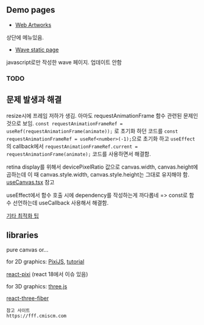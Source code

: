 ## Demo pages

- [Web Artworks](https://demo.papago.duckdns.org)

상단에 메뉴있음.

- [Wave static page](https://k123s456h.github.io/web-artwork/wave)

javascript로만 작성한 wave 페이지. 업데이트 안함


### TODO



## 문제 발생과 해결
resize시에 프레임 저하가 생김. 아마도 requestAnimationFrame 함수 관련된 문제인 것으로 보임.
`const requestAnimationFrameRef = useRef(requestAnimationFrame(animate));` 로 초기화 하던 코드를 `const requestAnimationFrameRef = useRef<number>(-1);`으로 초기화 하고 `useEffect`의 callback에서 `requestAnimationFrameRef.current = requestAnimationFrame(animate);` 코드를 사용하면서 해결함.

retina display를 위해서 devicePixelRatio 값으로 canvas.width, canvas.height에 곱하는데 이 때 canvas.style.width, canvas.style.height는 그대로 유지해야 함. [useCanvas.tsx](./src/components/useCanvas.ts) 참고

useEffect에서 함수 호출 시에 dependency를 작성하는게 까다롭네 => const로 함수 선언하는데 useCallback 사용해서 해결함.

[기타 최적화 팁](https://developer.mozilla.org/ko/docs/Web/API/Canvas_API/Tutorial/Optimizing_canvas)


## libraries

pure canvas or...


for 2D graphics: [PixiJS](https://pixijs.com), [tutorial](https://pixijs.com/tutorials)

[react-pixi](https://github.com/inlet/react-pixi) (react 18에서 이슈 있음)



for 3D graphics: [three.js](https://threejs.org)

[react-three-fiber](https://github.com/pmndrs/react-three-fiber)



```
참고 사이트
https://fff.cmiscm.com

```